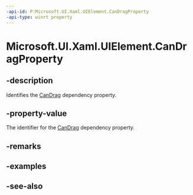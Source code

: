 ```yaml
---
-api-id: P:Microsoft.UI.Xaml.UIElement.CanDragProperty
-api-type: winrt property
---
```


<!-- Property syntax
public Windows.UI.Xaml.DependencyProperty CanDragProperty { get; }
-->

# Microsoft.UI.Xaml.UIElement.CanDragProperty

## -description
Identifies the [CanDrag](uielement_candrag.md) dependency property.

## -property-value
The identifier for the [CanDrag](uielement_candrag.md) dependency property.

## -remarks

## -examples

## -see-also

